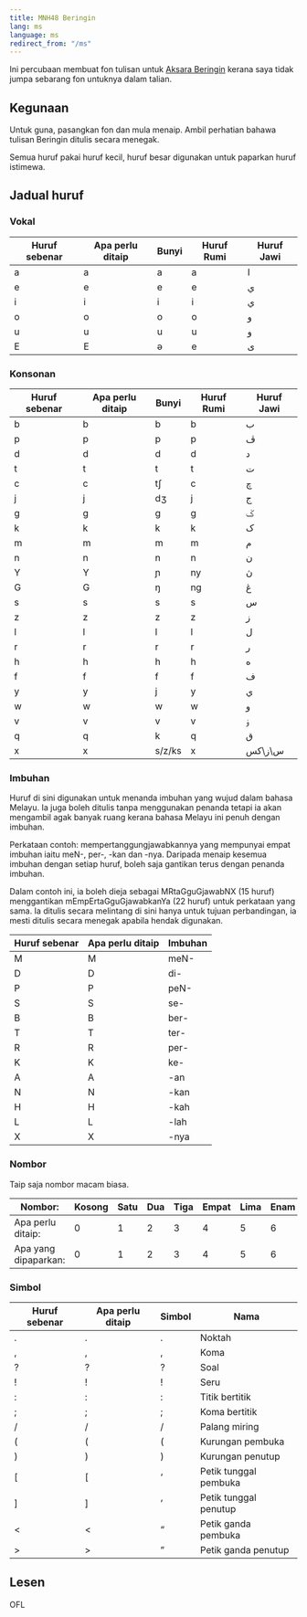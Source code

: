 ```yaml
---
title: MNH48 Beringin
lang: ms
language: ms
redirect_from: "/ms"
---
```


Ini percubaan membuat fon tulisan untuk [Aksara Beringin](https://omniglot.com/conscripts/beringin.htm) kerana saya tidak jumpa sebarang fon untuknya dalam talian.


## Kegunaan

Untuk guna, pasangkan fon dan mula menaip. Ambil perhatian bahawa tulisan Beringin ditulis secara menegak.

Semua huruf pakai huruf kecil, huruf besar digunakan untuk paparkan huruf istimewa.


## Jadual huruf

### Vokal

| Huruf sebenar | Apa perlu ditaip | Bunyi | Huruf Rumi | Huruf Jawi |
| ------------- | ---------------- | ----- | ---------- | ---------- |
| <span class="brgn">a</span> | a | a | a | ا |
| <span class="brgn">e</span> | e | e | e | ي |
| <span class="brgn">i</span> | i | i | i | ي |
| <span class="brgn">o</span> | o | o | o | و |
| <span class="brgn">u</span> | u | u | u | و |
| <span class="brgn">E</span> | E | ə | e | ى |


### Konsonan

| Huruf sebenar | Apa perlu ditaip | Bunyi | Huruf Rumi | Huruf Jawi |
| ------------- | ---------------- | ----- | ---------- | ---------- |
| <span class="brgn">b</span> | b | b | b | ب |
| <span class="brgn">p</span> | p | p | p | ڤ |
| <span class="brgn">d</span> | d | d | d | د |
| <span class="brgn">t</span> | t | t | t | ت |
| <span class="brgn">c</span> | c | t∫ | c | چ |
| <span class="brgn">j</span> | j | dʒ | j | ج |
| <span class="brgn">g</span> | g | g | g | ݢ |
| <span class="brgn">k</span> | k | k | k | ک |
| <span class="brgn">m</span> | m | m | m | م |
| <span class="brgn">n</span> | n | n | n | ن |
| <span class="brgn">Y</span> | Y | ɲ | ny | ڽ |
| <span class="brgn">G</span> | G | ŋ | ng | ڠ |
| <span class="brgn">s</span> | s | s | s | س |
| <span class="brgn">z</span> | z | z | z | ز |
| <span class="brgn">l</span> | l | l | l | ل |
| <span class="brgn">r</span> | r | r | r | ر |
| <span class="brgn">h</span> | h | h | h | ه |
| <span class="brgn">f</span> | f | f | f | ف |
| <span class="brgn">y</span> | y | j | y | ي |
| <span class="brgn">w</span> | w | w | w | و |
| <span class="brgn">v</span> | v | v | v | ۏ |
| <span class="brgn">q</span> | q | k | q | ق |
| <span class="brgn">x</span> | x | s/z/ks | x | س\ز\کس |


### Imbuhan

Huruf di sini digunakan untuk menanda imbuhan yang wujud dalam bahasa Melayu. Ia juga boleh ditulis tanpa menggunakan penanda tetapi ia akan mengambil agak banyak ruang kerana bahasa Melayu ini penuh dengan imbuhan.

Perkataan contoh: mempertanggungjawabkannya yang mempunyai empat imbuhan iaitu meN-, per-, -kan dan -nya. Daripada menaip kesemua imbuhan dengan setiap huruf, boleh saja gantikan terus dengan penanda imbuhan.

Dalam contoh ini, ia boleh dieja sebagai <span class="brgn">MRtaGguGjawabNX</span> (15 huruf) menggantikan <span class="brgn">mEmpErtaGguGjawabkanYa</span> (22 huruf) untuk perkataan yang sama. Ia ditulis secara melintang di sini hanya untuk tujuan perbandingan, ia mesti ditulis secara menegak apabila hendak digunakan.

| Huruf sebenar | Apa perlu ditaip | Imbuhan |
| ------------- | ---------------- | ------- |
| <span class="brgn">M</span> | M | meN- |
| <span class="brgn">D</span> | D | di- |
| <span class="brgn">P</span> | P | peN- |
| <span class="brgn">S</span> | S | se- |
| <span class="brgn">B</span> | B | ber- |
| <span class="brgn">T</span> | T | ter- |
| <span class="brgn">R</span> | R | per- |
| <span class="brgn">K</span> | K | ke- |
| <span class="brgn">A</span> | A | -an|
| <span class="brgn">N</span> | N | -kan |
| <span class="brgn">H</span> | H | -kah |
| <span class="brgn">L</span> | L | -lah |
| <span class="brgn">X</span> | X | -nya |


### Nombor

Taip saja nombor macam biasa.

| Nombor: | Kosong | Satu | Dua | Tiga | Empat | Lima | Enam | Tujuh | Lapan | Sembilan |
| --- | --- | --- | --- | --- | --- | --- | --- | --- | --- | --- |
| Apa perlu ditaip: | 0 | 1 | 2 | 3 | 4 | 5 | 6 | 7 | 8 | 9 |
| Apa yang dipaparkan: | <span class="brgn">0</span> | <span class="brgn">1</span> | <span class="brgn">2</span> | <span class="brgn">3</span> | <span class="brgn">4</span> | <span class="brgn">5</span> | <span class="brgn">6</span> | <span class="brgn">7</span> | <span class="brgn">8</span> | <span class="brgn">9</span> |


### Simbol

| Huruf sebenar | Apa perlu ditaip | Simbol | Nama |
| ------------- | ---------------- | ------ | ---- |
| <span class="brgn">.</span> | . | . | Noktah |
| <span class="brgn">,</span> | , | , | Koma |
| <span class="brgn">?</span> | ? | ? | Soal |
| <span class="brgn">!</span> | ! | ! | Seru |
| <span class="brgn">:</span> | : | : | Titik bertitik |
| <span class="brgn">;</span> | ; | ; | Koma bertitik |
| <span class="brgn">/</span> | / | / | Palang miring |
| <span class="brgn">(</span> | ( | ( | Kurungan pembuka |
| <span class="brgn">)</span> | ) | ) | Kurungan penutup|
| <span class="brgn">[</span> | [ | ‘ | Petik tunggal pembuka |
| <span class="brgn">]</span> | ] | ’ | Petik tunggal penutup |
| <span class="brgn">&lt;</span> | < | “ | Petik ganda pembuka |
| <span class="brgn">&gt;</span> | > | ” | Petik ganda penutup |


## Lesen
OFL

